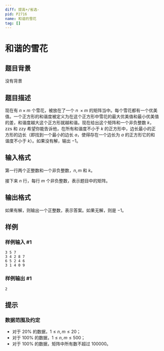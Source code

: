 ```yaml
---
diff: 提高+/省选-
pid: P2716
name: 和谐的雪花
tag: []
---
```

# 和谐的雪花
## 题目背景

没有背景

## 题目描述

现在有 $n\times m$ 个雪花，被放在了一个 $n\ \times m$ 的矩阵当中。每个雪花都有一个优美值。一个正方形的和谐度被定义为在这个正方形中雪花的最大优美值和最小优美值的差，和谐度越大这个正方形就越和谐。现在给出这个矩阵和一个非负整数 $k$，zzs 和 zzy 希望你能告诉他，在所有和谐度不小于 $k$ 的正方形中，边长最小的正方形的边长（即找到一个最小的边长 $a$，使得存在一个边长为 $a$ 的正方形它的和谐度不小于 $k$）。如果没有解，输出 $-1$。
## 输入格式

第一行两个正整数和一个非负整数，$n,m$ 和 $k$。

接下来 $n$ 行，每行 $m$ 个非负整数，表示题目中的矩阵。
## 输出格式

如果有解，则输出一个正整数，表示答案。如果无解，则是 $-1$。
## 样例

### 样例输入 #1
```
3 5 7
3 4 2 8 7
6 5 2 4 6
3 1 4 0 9
```
### 样例输出 #1
```
2
```
## 提示

### 数据范围及约定

- 对于 $20\%$ 的数据，$1 \le n,m \le 20$；
- 对于 $100\%$ 的数据，$1 \le n,m \le 500$；
- 对于 $100\%$ 的数据，矩阵中所有数不超过 $100000$。
